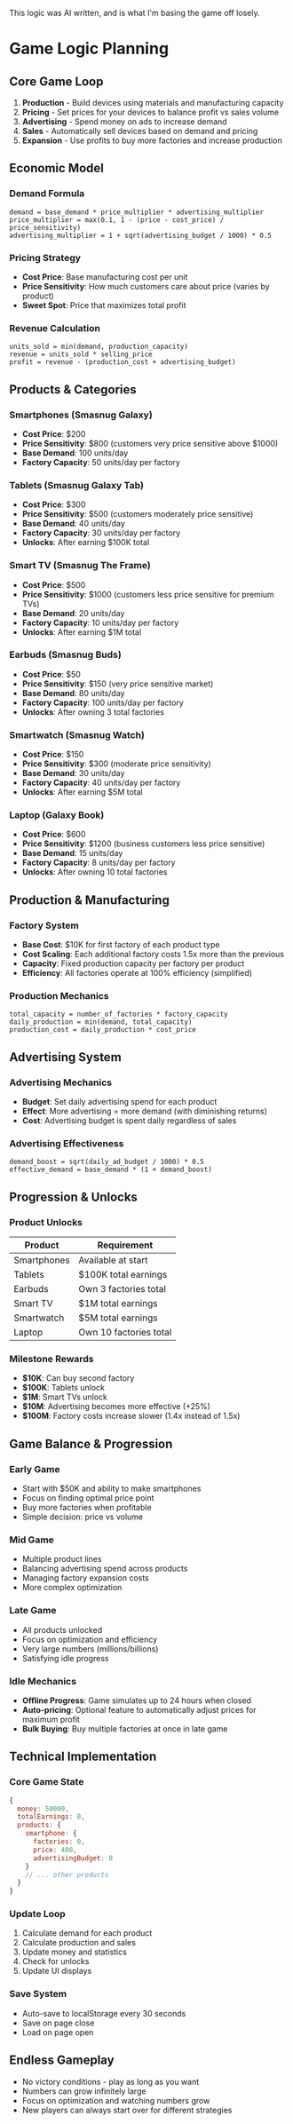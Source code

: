 This logic was AI written, and is what I'm basing the game off losely.

# Game Logic Planning

## Core Game Loop
1. **Production** - Build devices using materials and manufacturing capacity
2. **Pricing** - Set prices for your devices to balance profit vs sales volume
3. **Advertising** - Spend money on ads to increase demand
4. **Sales** - Automatically sell devices based on demand and pricing
5. **Expansion** - Use profits to buy more factories and increase production

## Economic Model

### Demand Formula
```
demand = base_demand * price_multiplier * advertising_multiplier
price_multiplier = max(0.1, 1 - (price - cost_price) / price_sensitivity)
advertising_multiplier = 1 + sqrt(advertising_budget / 1000) * 0.5
```

### Pricing Strategy
- **Cost Price**: Base manufacturing cost per unit
- **Price Sensitivity**: How much customers care about price (varies by product)
- **Sweet Spot**: Price that maximizes total profit

### Revenue Calculation
```
units_sold = min(demand, production_capacity)
revenue = units_sold * selling_price
profit = revenue - (production_cost + advertising_budget)
```

## Products & Categories

### Smartphones (Smasnug Galaxy)
- **Cost Price**: $200
- **Price Sensitivity**: $800 (customers very price sensitive above $1000)
- **Base Demand**: 100 units/day
- **Factory Capacity**: 50 units/day per factory

### Tablets (Smasnug Galaxy Tab)
- **Cost Price**: $300
- **Price Sensitivity**: $500 (customers moderately price sensitive)
- **Base Demand**: 40 units/day
- **Factory Capacity**: 30 units/day per factory
- **Unlocks**: After earning $100K total

### Smart TV (Smasnug The Frame)
- **Cost Price**: $500
- **Price Sensitivity**: $1000 (customers less price sensitive for premium TVs)
- **Base Demand**: 20 units/day
- **Factory Capacity**: 10 units/day per factory
- **Unlocks**: After earning $1M total

### Earbuds (Smasnug Buds)
- **Cost Price**: $50
- **Price Sensitivity**: $150 (very price sensitive market)
- **Base Demand**: 80 units/day
- **Factory Capacity**: 100 units/day per factory
- **Unlocks**: After owning 3 total factories

### Smartwatch (Smasnug Watch)
- **Cost Price**: $150
- **Price Sensitivity**: $300 (moderate price sensitivity)
- **Base Demand**: 30 units/day
- **Factory Capacity**: 40 units/day per factory
- **Unlocks**: After earning $5M total

### Laptop (Galaxy Book)
- **Cost Price**: $600
- **Price Sensitivity**: $1200 (business customers less price sensitive)
- **Base Demand**: 15 units/day
- **Factory Capacity**: 8 units/day per factory
- **Unlocks**: After owning 10 total factories

## Production & Manufacturing

### Factory System
- **Base Cost**: $10K for first factory of each product type
- **Cost Scaling**: Each additional factory costs 1.5x more than the previous
- **Capacity**: Fixed production capacity per factory per product
- **Efficiency**: All factories operate at 100% efficiency (simplified)

### Production Mechanics
```
total_capacity = number_of_factories * factory_capacity
daily_production = min(demand, total_capacity)
production_cost = daily_production * cost_price
```

## Advertising System

### Advertising Mechanics
- **Budget**: Set daily advertising spend for each product
- **Effect**: More advertising = more demand (with diminishing returns)
- **Cost**: Advertising budget is spent daily regardless of sales

### Advertising Effectiveness
```
demand_boost = sqrt(daily_ad_budget / 1000) * 0.5
effective_demand = base_demand * (1 + demand_boost)
```

## Progression & Unlocks

### Product Unlocks
| Product | Requirement |
|---------|-------------|
| Smartphones | Available at start |
| Tablets | $100K total earnings |
| Earbuds | Own 3 factories total |
| Smart TV | $1M total earnings |
| Smartwatch | $5M total earnings |
| Laptop | Own 10 factories total |

### Milestone Rewards
- **$10K**: Can buy second factory
- **$100K**: Tablets unlock
- **$1M**: Smart TVs unlock
- **$10M**: Advertising becomes more effective (+25%)
- **$100M**: Factory costs increase slower (1.4x instead of 1.5x)

## Game Balance & Progression

### Early Game
- Start with $50K and ability to make smartphones
- Focus on finding optimal price point
- Buy more factories when profitable
- Simple decision: price vs volume

### Mid Game
- Multiple product lines
- Balancing advertising spend across products
- Managing factory expansion costs
- More complex optimization

### Late Game
- All products unlocked
- Focus on optimization and efficiency
- Very large numbers (millions/billions)
- Satisfying idle progress

### Idle Mechanics
- **Offline Progress**: Game simulates up to 24 hours when closed
- **Auto-pricing**: Optional feature to automatically adjust prices for maximum profit
- **Bulk Buying**: Buy multiple factories at once in late game

## Technical Implementation

### Core Game State
```javascript
{
  money: 50000,
  totalEarnings: 0,
  products: {
    smartphone: {
      factories: 0,
      price: 400,
      advertisingBudget: 0
    }
    // ... other products
  }
}
```

### Update Loop
1. Calculate demand for each product
2. Calculate production and sales
3. Update money and statistics
4. Check for unlocks
5. Update UI displays

### Save System
- Auto-save to localStorage every 30 seconds
- Save on page close
- Load on page open

## Endless Gameplay
- No victory conditions - play as long as you want
- Numbers can grow infinitely large
- Focus on optimization and watching numbers grow
- New players can always start over for different strategies
